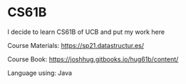 # CS61B
I decide to learn CS61B of UCB and put my work here

Course Materials:
https://sp21.datastructur.es/

Course Book:
https://joshhug.gitbooks.io/hug61b/content/

Language using: 
Java
